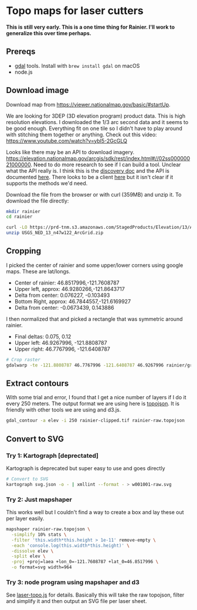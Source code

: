 # Topo maps for laser cutters

**This is still very early. This is a one time thing for Rainier. I'll work to generalize this over time perhaps.**

## Prereqs

* [gdal](https://www.gdal.org/) tools.  Install with `brew install gdal` on macOS
* node.js

## Download image
Download map from https://viewer.nationalmap.gov/basic/#startUp.

We are looking for 3DEP (3D elevation program) product data. This is high resolution elevations. I downloaded the 1/3 arc second data and it seems to be good enough.  Everything fit on one tile so I didn't have to play around with stitching them together or anything.  Check out this video: https://www.youtube.com/watch?v=ybI5-2GcGLQ

Looks like there may be an API to download imagery. https://elevation.nationalmap.gov/arcgis/sdk/rest/index.html#//02ss00000021000000.  Need to do more research to see if I can build a tool. Unclear what the API really is. I think this is the [discovery doc](https://index.nationalmap.gov/arcgis/rest/services/3DEPElevationIndex/MapServer?f=pjson) and the API is documented [here](https://developers.arcgis.com/rest/services-reference/resources-and-operations.htm).  There looks to be a client [here](https://github.com/Esri/arcgis-rest-js) but it isn't clear if it supports the methods we'd need.

Download the file from the browser or with curl (359MB) and unzip it. To download the file directly:

```bash
mkdir rainier
cd rainier

curl -LO https://prd-tnm.s3.amazonaws.com/StagedProducts/Elevation/13/ArcGrid/USGS_NED_13_n47w122_ArcGrid.zip
unzip USGS_NED_13_n47w122_ArcGrid.zip
```

## Cropping

I picked the center of rainier and some upper/lower corners using google maps.  These are lat/longs.

* Center of rainier:  46.8517996,-121.7608787
* Upper left, approx: 46.9280266,-121.8643717
* Delta from center: 0.076227, -0.103493
* Bottom Right, approx: 46.7844557,-121.6169927
* Delta from center: -0.0673439, 0.143886

I then normalized that and picked a rectangle that was symmetric around rainier.

* Final deltas: 0.075, 0.12
* Upper left: 46.9267996, -121.8808787
* Upper right: 46.7767996, -121.6408787

```bash
# Crop raster
gdalwarp -te -121.8808787 46.7767996 -121.6408787 46.9267996 rainier/grdn47w122_13/w001001.adf rainier-clipped.tif
```

## Extract contours

With some trial and error, I found that I get a nice number of layers if I do it every 250 meters.  The output format we are using here is [topojson](https://github.com/topojson/topojson/wiki). It is friendly with other tools we are using and d3.js.

```bash
gdal_contour -a elev -i 250 rainier-clipped.tif rainier-raw.topojson
```

## Convert to SVG

### Try 1: Kartograph [deprectated]
Kartograph is deprecated but super easy to use and goes directly

```bash
# Convert to SVG
kartograph svg.json -o - | xmllint --format - > w001001-raw.svg
```

### Try 2: Just mapshaper
This works well but I couldn't find a way to create a box and lay these out per layer easily.

```bash
mapshaper rainier-raw.topojson \
  -simplify 10% stats \
  -filter 'this.width*this.height > 1e-11' remove-empty \
  -each 'console.log(this.width*this.height)' \
  -dissolve elev \
  -split elev \
  -proj +proj=laea +lon_0=-121.7608787 +lat_0=46.8517996 \
  -o format=svg width=964
```
### Try 3: node program using mapshaper and d3

See [laser-topo.js](laser-topo.js) for details.  Basically this will take the raw topojson, filter and simplify it and then output an SVG file per laser sheet.

```bash
